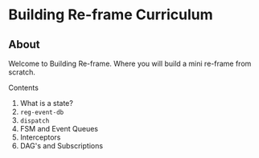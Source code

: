 # Building Re-frame Curriculum

## About

Welcome to Building Re-frame. Where you will build a mini re-frame from scratch.

Contents

1. What is a state?
2. `reg-event-db`
3. `dispatch`
4. FSM and Event Queues
5. Interceptors
6. DAG's and Subscriptions
